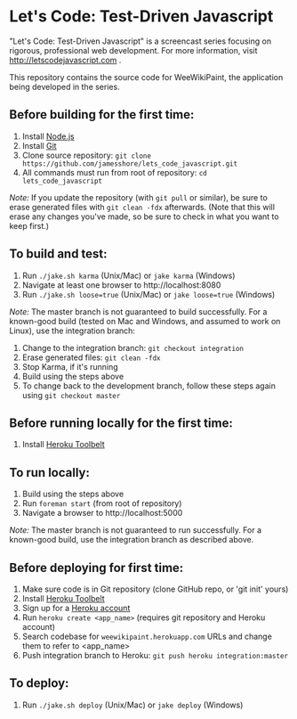 Let's Code: Test-Driven Javascript
==================================

"Let's Code: Test-Driven Javascript" is a screencast series focusing on
rigorous, professional web development. For more information, visit
http://letscodejavascript.com .

This repository contains the source code for WeeWikiPaint, the application
being developed in the series.

Before building for the first time:
-----------------------------------

1. Install [Node.js](http://nodejs.org/download/)
2. Install [Git](http://git-scm.com/downloads)
3. Clone source repository: `git clone https://github.com/jamesshore/lets_code_javascript.git`
4. All commands must run from root of repository: `cd lets_code_javascript`

*Note:* If you update the repository (with `git pull` or similar), be sure to erase generated files with `git clean -fdx` afterwards. (Note that this will erase any changes you've made, so be sure to check in what you want to keep first.)

To build and test:
------------------

1. Run `./jake.sh karma` (Unix/Mac) or `jake karma` (Windows)
2. Navigate at least one browser to http://localhost:8080
3. Run `./jake.sh loose=true` (Unix/Mac) or `jake loose=true` (Windows)

*Note:* The master branch is not guaranteed to build successfully. For a known-good build (tested on Mac and Windows, and assumed to work on Linux), use the integration branch:

1. Change to the integration branch: `git checkout integration`
2. Erase generated files: `git clean -fdx`
3. Stop Karma, if it's running
4. Build using the steps above
5. To change back to the development branch, follow these steps again using `git checkout master`

Before running locally for the first time:
------------------------------------------

1. Install [Heroku Toolbelt](https://toolbelt.heroku.com/)

To run locally:
---------------

1. Build using the steps above
2. Run `foreman start` (from root of repository)
3. Navigate a browser to http://localhost:5000

*Note:* The master branch is not guaranteed to run successfully. For a known-good build, use the integration branch as described above.

Before deploying for first time:
--------------------------------

1. Make sure code is in Git repository (clone GitHub repo, or 'git init' yours)
2. Install [Heroku Toolbelt](https://toolbelt.heroku.com/)
3. Sign up for a [Heroku account](https://id.heroku.com/signup)
4. Run `heroku create <app_name>` (requires git repository and Heroku account)
5. Search codebase for `weewikipaint.herokuapp.com` URLs and change them to refer to <app_name>
6. Push integration branch to Heroku: `git push heroku integration:master`

To deploy:
----------

1. Run `./jake.sh deploy` (Unix/Mac) or `jake deploy` (Windows)

